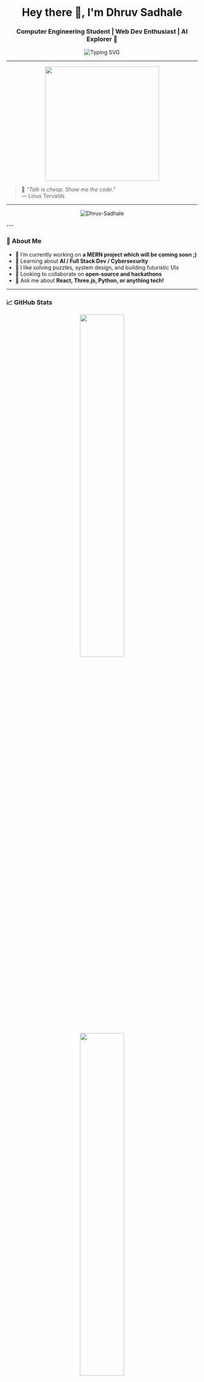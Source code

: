 
<!--
**Dhruv-Sadhale/Dhruv-Sadhale** is a ✨ _special_ ✨ repository because<!-- GitHub Profile README -->

<h1 align="center">Hey there 👋, I'm Dhruv Sadhale</h1>
<h3 align="center">Computer Engineering Student | Web Dev Enthusiast | AI Explorer 🚀</h3>

<p align="center">
  <img src="https://readme-typing-svg.herokuapp.com?font=Fira+Code&weight=500&size=24&pause=1000&center=true&vCenter=true&width=435&lines=Welcome+to+my+GitHub+profile!;I+build+cool+web+%26+AI+projects.;Let's+code+something+awesome+💻" alt="Typing SVG" />
</p>

---

<p align="center">
  <img src="https://media.giphy.com/media/xUA7bdpLxQhsSQdyog/giphy.gif" width="300" />
</p>

> 🧠 *"Talk is cheap. Show me the code."*  
> — Linus Torvalds

---
<p align="center">
  <img src="https://komarev.com/ghpvc/?username=Dhruv-Sadhale&label=Profile%20Views&color=0e75b6&style=flat" alt="Dhruv-Sadhale" />
</p>
---

### 🌌 About Me

- 🔭 I’m currently working on **a MERN project which will be coming soon ;)**
- 🌱 Learning about **AI / Full Stack Dev / Cybersecurity**
- 🧩 I like solving puzzles, system design, and building futuristic UIs
- 👯 Looking to collaborate on **open-source and hackathons**
- 💬 Ask me about **React, Three.js, Python, or anything tech!**

---

### 📈 GitHub Stats

<p align="center">
  <img src="https://github-readme-stats.vercel.app/api?username=Dhruv-Sadhale&show_icons=true&theme=radical&hide_border=true" width="48%" />
  
</p>

<p align="center">
  <img src="https://github-readme-stats.vercel.app/api/top-langs/?username=Dhruv-Sadhale&layout=compact&theme=radical&hide_border=true" width="48%" />
</p>


---

### 🧰 Tech Stack

<p align="center">
  <img src="https://skillicons.dev/icons?i=react,js,ts,html,css,python,c,cpp,java,nodejs,express,mongodb,git,github,linux" />
</p>

---

### 🎯 Featured Projects

- 💼 [**Comparative Analysis of MANET Protocols**](https://github.com/Dhruv-Sadhale/CN-project) – Simulated and evaluated performance metrics of mobile ad hoc network routing protocols 
- 🔐 [**Corporate Management Hub**](https://github.com/Dhruv-Sadhale/CMH) – A centralized platform for managing tasks, teams, and internal workflows efficiently  
- 🛰️ [**Club Navigator**](https://github.com/Dhruv-Sadhale/code_conquerors_hackathon/tree/dhruv) – Streamlines campus club discovery and engagement through a unified dashboard

---

### 🏆 GitHub Trophies

<p align="center">
  <img src="https://raw.githubusercontent.com/Dhruv-Sadhale/Dhruv-Sadhale/output/github-contribution-grid-snake.svg" alt="snake gif" />
</p>


---

### 🔗 Connect With Me

<p align="center">
  <a href="www.linkedin.com/in/dhruvsadhale" target="_blank">
    <img src="https://img.shields.io/badge/LinkedIn-0A66C2?style=for-the-badge&logo=linkedin&logoColor=white"/>
  </a>
  <a href="mailto:dhruv.sadhale@gmail.com" target="_blank">
    <img src="https://img.shields.io/badge/Gmail-D14836?style=for-the-badge&logo=gmail&logoColor=white" />
  </a>
</p>

---

<p align="center">
  <img src="https://raw.githubusercontent.com/your-username/your-username/output/github-contribution-grid-snake.svg" alt="snake gif" />
</p>

---
<p align="center">
  "You've scrolled enough; Give your mouse a break" <br />
  — <strong>Dhruv Sadhale</strong> 
</p>


